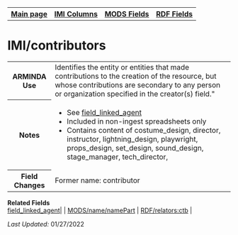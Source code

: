 <!DOCTYPE html>
<html>

<body>
<table style="width:100%">
  <tr>
    <th><a href="index.md">Main page</a></th>
	<th><a href="IMI.md">IMI Columns</a></th>
    <th><a href="MODS.md">MODS Fields</a></th>
    <th><a href="RDF.md">RDF Fields</a></th>
  </tr>
</table>

<h1>IMI/contributors</h1>
<table>
<tr>
	<th>ARMINDA Use</th>
	<td>Identifies the entity or entities that made contributions to the creation of the resource, but whose contributions are secondary to any person or organization specified in the creator(s) field."</td>
</tr>
<tr>
	<th>Notes</th>
	<td>
		<ul>
			<li>See <a href="field_linked_agent.md">field_linked_agent</a></li>
			<li>Included in non-ingest spreadsheets only</li>
			<li>Contains content of costume_design, director,
			instructor, lightning_design, playwright, props_design, set_design, sound_design,  stage_manager,  tech_director, </li>
		</ul>
	</td>
</tr>
<tr>
	<th>Field Changes</th>
	<td>Former name: contributor</td>
</tr>
</table>
<dl>
	<dt><b>Related Fields</b></dt>
		<a href="field_linked_agent.md" class ="magic-button" title="[definition]">field_linked_agent</a>| | <a href="mods.name.md">MODS/name/namePart</a> | <a href="rdf.field_linked_agent.md">RDF/relators:ctb</a> |
</dl>
<p><i>Last Updated: </i>01/27/2022</p>
</body>
</html>
